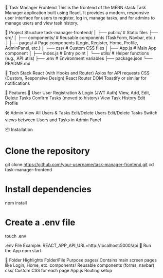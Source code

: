 🚀 Task Manager Frontend
This is the frontend of the MERN stack Task Manager application built using React. It provides a modern, responsive user interface for users to register, log in, manage tasks, and for admins to manage users and view task history.

📁 Project Structure
  task-manager-frontend/
│
├── public/                  # Static files
├── src/
│   ├── components/          # Reusable components (TaskForm, Navbar, etc.)
│   ├── pages/               # Page components (Login, Register, Home, Profile, AdminPanel, etc.)
│   ├── css/                 # Custom CSS files
│   ├── App.js               # Main App component
│   ├── index.js             # Entry point
│   └── utils/               # Helper functions (e.g., API utils)
├── .env                     # Environment variables
├── package.json
└── README.md

🔧 Tech Stack
React (with Hooks and Router)
Axios for API requests
CSS (Custom, Responsive Design)
React Router DOM
Toastify or similar for notifications

🧩 Features
👤 User
User Registration & Login (JWT Auth)
View, Add, Edit, Delete Tasks
Confirm Tasks (moved to history)
View Task History
Edit Profile

🛠️ Admin
View All Users & Tasks
Edit/Delete Users
Edit/Delete Tasks
Switch views between Users and Tasks in Admin Panel

📦 Installation
   # Clone the repository
git clone https://github.com/your-username/task-manager-frontend.git
cd task-manager-frontend

# Install dependencies
npm install

# Create a .env file
touch .env

.env File Example:
    REACT_APP_API_URL=http://localhost:5000/api
🚀 Run the App
    npm start

📌 Folder Highlights
Folder/File	Purpose
pages/	Contains main screen pages like Login, Home, etc.
components/	Reusable components (forms, navbar)
css/	Custom CSS for each page
App.js	Routing setup

